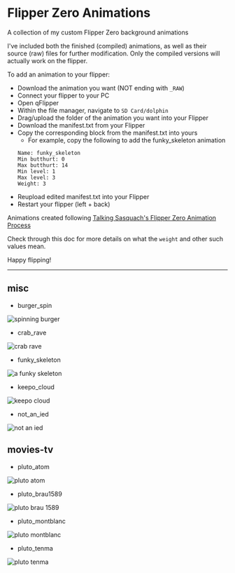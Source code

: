 # Flipper Zero Animations
A collection of my custom Flipper Zero background animations

I've included both the finished (compiled) animations, as well as their source (raw) files for further modification. Only the compiled versions will actually work on the flipper. 

To add an animation to your flipper:
* Download the animation you want (NOT ending with `_RAW`)
* Connect your flipper to your PC
* Open qFlipper
* Within the file manager, navigate to `SD Card/dolphin`
* Drag/upload the folder of the animation you want into your Flipper
* Download the manifest.txt from your Flipper
* Copy the corresponding block from the manifest.txt into yours
  * For example, copy the following to add the funky_skeleton animation
  ```
  Name: funky_skeleton
  Min butthurt: 0
  Max butthurt: 14
  Min level: 1
  Max level: 3
  Weight: 3
  ```
* Reupload edited manifest.txt into your Flipper
* Restart your flipper (left + back) 

Animations created following [Talking Sasquach's Flipper Zero Animation Process](https://docs.google.com/document/d/e/2PACX-1vR_nZRakD6iwJVQS8Pf4y7Wm4klcucrC7EKVO8m_DQV63To7e-alqD0yaoO3sTygjcChfcRo80Hdeet/pub)

Check through this doc for more details on what the `weight` and other such values mean.

Happy flipping!

---

## misc

* burger_spin

![spinning burger](https://i.imgur.com/kSUIc2w.gif)

* crab_rave

![crab rave](https://i.imgur.com/lvUZNth.gif)

* funky_skeleton

![a funky skeleton](https://i.imgur.com/CBipO7l.gif)

* keepo_cloud

![keepo cloud](https://i.imgur.com/DOvs0oR.png)

* not_an_ied

![not an ied](https://i.imgur.com/wgW3hJC.png)

## movies-tv

* pluto_atom

![pluto atom](https://i.imgur.com/TRVbqax.png)

* pluto_brau1589

![pluto brau 1589](https://i.imgur.com/Z62xaCs.png)

* pluto_montblanc

![pluto montblanc](https://i.imgur.com/Msz3upd.png)

* pluto_tenma

![pluto tenma](https://i.imgur.com/EnZVJtV.png)